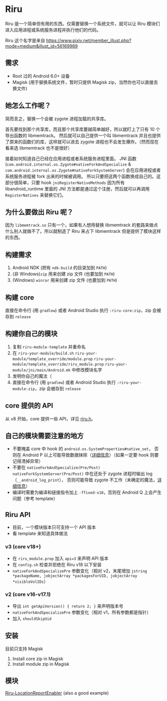 # Riru

Riru 是一个简单但有用的东西。仅需要替换一个系统文件，就可以让 Riru 模块们进入应用进程或系统服务进程并执行他们的代码。

Riru 这个名字是来自 https://www.pixiv.net/member_illust.php?mode=medium&illust_id=56169989

## 需求

* Root 过的 Android 6.0+ 设备 
* Magisk (用于替换系统文件，暂时只提供 Magisk zip，当然你也可以直接去换文件)

## 她怎么工作呢？

简而言之，替换一个会被 zygote 进程加载的共享库。

首先要找到那个共享库，而且那个共享库要越简单越好，所以就盯上了只有 10 个导出函数的 libmemtrack。
然后就可以自己提供一个叫 libmemtrack 并且也提供了原来的函数们的库，这样就可以进去 zygote 进程也不会发生爆炸。（然而现在看来选 libmemtrack 也不是很好）

接着如何知道自己已经在应用进程或者系统服务进程里面。
JNI 函数 (`com.android.internal.os.Zygote#nativeForkAndSpecialize` & `com.android.internal.os.Zygote#nativeForkSystemServer`) 会在应用进程或者系统服务进程被 fork 出来的时候被调用。
所以只要把这两个函数换成自己的。这部分很简单，只要 hook `jniRegisterNativeMethods` 因为所有 libandroid_runtime 里面的 JNI 方法都是通过这个注册，然后就可以再调用 `RegisterNatives` 来替换它们。

## 为什么要做出 Riru 呢？

因为 `libmemtrack.so` 只有一个，如果有人想用替换 libmemtrack 的套路来做点什么别人就做不了。所以就制造了 Riru 来占下 libmemtrack 但是提供了模块这样的东西。

## 构建需求

1. Android NDK (把有 `ndk-build` 的目录加到 `PATH`)
2. (非 Windows)`zip` 用来创建 zip 文件 (也要加到 `PATH`)
3. (Windows) `winrar` 用来创建 zip 文件 (也要加到 `PATH`)

## 构建 core

直接在命令行 (用 `gradlew`) 或者 Android Studio 执行 `:riru-core:zip`，zip 会被存到 `release`

## 构建你自己的模块

1. 复制 `riru-module-template` 并重命名
2. 在 `riru-your-module/build.sh` `riru-your-module/template_override/module.prop` `riru-your-module/template_override/riru_module.prop` `riru-your-module/jni/main/Android.mk` 中修改模块名字
3. 发明你自己的魔法（
4. 直接在命令行 (用 `gradlew`) 或者 Android Studio 执行 `:riru-your-module:zip`，zip 会被存到 `release`

## core 提供的 API

从 v8 开始，core 提供一些 API，详见 [riru.h](https://github.com/RikkaApps/Riru/blob/master/riru-module-template/jni/main/riru.h)。

## 自己的模块需要注意的地方

* 不要掩盖 core 中 hook 的 `android.os.SystemProperties#native_set`，
  否则在 Android P 以上可能导致数据抹除（[详细信息](https://github.com/RikkaApps/Riru/blob/v7/riru-core/jni/main/jni_native_method.cpp#L162-L176)）（如果一定要 hook 则要记得清掉异常）
* 不要在 `nativeForkAndSpecialize(Pre/Post)` `nativeForkSystemServer(Pre/Post)` 中在还处于 zygote 进程时输出 log（`__android_log_print`），
  否则可能导致 zygote 不工作（未确定的魔法，[详细信息](https://github.com/RikkaApps/Riru/blob/77adfd6a4a6a81bfd20569c910bc4854f2f84f5e/riru-core/jni/main/jni_native_method.cpp#L55-L66)）
* 编译时需要为编译和链接指令加上 `-ffixed-x18`，否则在 Android Q 上会产生问题（参考 template）

## Riru API

* 目前，一个模块版本只可支持一个 API 版本
* 看 template 来知道具体做法

### v3 (core v18+)

* 在 `riru_module.prop` 加入 `api=3` 来声明 API 版本
* 在 `config.sh` 检查并拒绝在 Riru v18 以下安装
* `nativeForkAndSpecializePre` 参数变化（相对 v2，末尾增加 `jstring *packageName, jobjectArray *packagesForUID, jobjectArray *visibleVolIDs`）

### v2 (core v16-v17.1)

* 导出 `int getApiVersion() { return 2; }` 来声明版本号
* `nativeForkAndSpecializePre` 参数变化（相对 v1，所有参数都是指针）
* 加入 `shouldSkipUid`

## 安装

目前只支持 Magisk

1. Install core zip in Magisk
2. Install module zip in Magisk

## 模块

[Riru-LocationReportEnabler](https://github.com/RikkaApps/Riru-LocationReportEnabler) (also a good example)